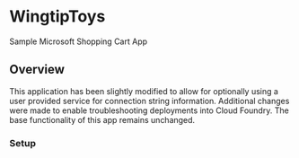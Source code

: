 # WingtipToys
Sample Microsoft Shopping Cart App

## Overview
This application has been slightly modified to allow for optionally using a user provided service for connection string information. Additional changes were made to enable troubleshooting deployments into Cloud Foundry. The base functionality of this app remains unchanged.

### Setup
